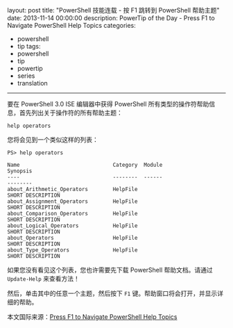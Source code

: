 ﻿layout: post
title: "PowerShell 技能连载 - 按 F1 跳转到 PowerShell 帮助主题"
date: 2013-11-14 00:00:00
description: PowerTip of the Day - Press F1 to Navigate PowerShell Help Topics
categories:
- powershell
- tip
tags:
- powershell
- tip
- powertip
- series
- translation
---
要在 PowerShell 3.0 ISE 编辑器中获得 PowerShell 所有类型的操作符帮助信息，首先列出关于操作符的所有帮助主题： 

	help operators

您将会见到一个类似这样的列表：

	PS> help operators
	
	Name                              Category  Module                    Synopsis
	----                              --------  ------                    --------
	about_Arithmetic_Operators        HelpFile                            SHORT DESCRIPTION
	about_Assignment_Operators        HelpFile                            SHORT DESCRIPTION
	about_Comparison_Operators        HelpFile                            SHORT DESCRIPTION
	about_Logical_Operators           HelpFile                            SHORT DESCRIPTION
	about_Operators                   HelpFile                            SHORT DESCRIPTION
	about_Type_Operators              HelpFile                            SHORT DESCRIPTION

如果您没有看见这个列表，您也许需要先下载 PowerShell 帮助文档。请通过 `Update-Help` 来查看方法！

然后，单击其中的任意一个主题，然后按下 `F1` 键。帮助窗口将会打开，并显示详细的帮助。
<!--more-->
本文国际来源：[Press F1 to Navigate PowerShell Help Topics](http://community.idera.com/powershell/powertips/b/tips/posts/press-f1-to-navigate-powershell-help-topics)
